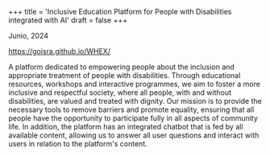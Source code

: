 +++
title = 'Inclusive Education Platform for People with Disabilities integrated with AI'
draft = false
+++

Junio, 2024

https://goisra.github.io/WHEX/

A platform dedicated to empowering people about the inclusion and appropriate treatment of people with disabilities. Through educational resources, workshops and interactive programmes, we aim to foster a more inclusive and respectful society, where all people, with and without disabilities, are valued and treated with dignity. Our mission is to provide the necessary tools to remove barriers and promote equality, ensuring that all people have the opportunity to participate fully in all aspects of community life. In addition, the platform has an integrated chatbot that is fed by all available content, allowing us to answer all user questions and interact with users in relation to the platform's content.